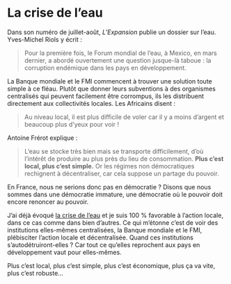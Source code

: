 # La crise de l’eau

Dans son numéro de juillet-août, *L’Expansion* publie un dossier sur l’eau. Yves-Michel Riols y écrit :

> Pour la première fois, le Forum mondial de l’eau, à Mexico, en mars dernier, a abordé ouvertement une question jusque-là taboue : la corruption endémique dans les pays en développement.

La Banque mondiale et le FMI commencent à trouver une solution toute simple à ce fléau. Plutôt que donner leurs subventions à des organismes centralisés qui peuvent facilement être corrompus, ils les distribuent directement aux collectivités locales. Les Africains disent :

> Au niveau local, il est plus difficile de voler car il y a moins d’argent et beaucoup plus d’yeux pour voir !

Antoine Frérot explique :

> L’eau se stocke très bien mais se transporte difficilement, d’où l’intérêt de produire au plus près du lieu de consommation. **Plus c’est local, plus c’est simple.** Or les régimes non démocratiques rechignent à décentraliser, car cela suppose un partage du pouvoir.

En France, nous ne serions donc pas en démocratie ? Disons que nous sommes dans une démocratie immature, une démocratie où le pouvoir doit encore renoncer au pouvoir.

J’ai déjà évoqué [la crise de l’eau](https://tcrouzet.com/2006/03/09/20-000-litres-deau-pour-1-kg-de-caf/) et je suis 100 % favorable à l’action locale, dans ce cas comme dans bien d’autres. Ce qui m’étonne c’est de voir des institutions elles-mêmes centralisées, la Banque mondiale et le FMI, plébisciter l’action locale et décentralisée. Quand ces institutions s’autodétruiront-elles ? Car tout ce qu’elles reprochent aux pays en développement vaut pour elles-mêmes.

Plus c’est local, plus c’est simple, plus c’est économique, plus ça va vite, plus c’est robuste…